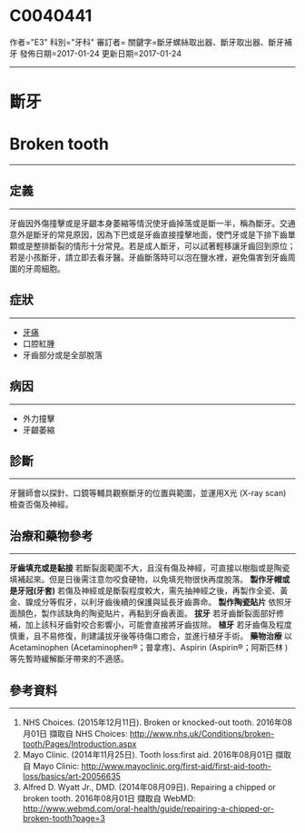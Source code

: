 # C0040441
作者="E3"
科別="牙科"
審訂者=
關鍵字=斷牙螺絲取出器、斷牙取出器、斷牙補牙
發佈日期=2017-01-24
更新日期=2017-01-24

----------
# 斷牙
# Broken tooth
----------
## 定義
----------

牙齒因外傷撞擊或是牙齦本身萎縮等情況使牙齒掉落或是斷一半，稱為斷牙。交通意外是斷牙的常見原因，因為下巴或是牙齒直接撞擊地面，使門牙或是下排下齒單顆或是整排斷裂的情形十分常見。若是成人斷牙，可以試著輕移讓牙齒回到原位；若是小孩斷牙，請立即去看牙醫。牙齒斷落時可以泡在鹽水裡，避免傷害到牙齒周圍的牙周細胞。

## 症狀
----------
- [牙痛](C0040460)
- 口腔紅腫
- 牙齒部分或是全部脫落
## 病因
----------
- 外力撞擊
- 牙齦萎縮
## 診斷
----------

牙醫師會以探針、口鏡等輔具觀察斷牙的位置與範圍，並運用X光 (X-ray scan) 檢查否傷及神經。

## 治療和藥物參考
----------

**牙齒填充或是黏接**
若斷裂面範圍不大，且沒有傷及神經，可直接以樹脂或是陶瓷填補起來。但是日後需注意勿咬食硬物，以免填充物很快再度脫落。
**製作牙帽或是牙冠(牙套)**
若傷及神經或是斷裂程度較大，需先抽神經之後，再製作全瓷、黃金、鎳成分等假牙，以利牙齒後續的保護與延長牙齒壽命。
**製作陶瓷貼片**
依照牙面顏色，製作該缺角的陶瓷貼片，再黏到牙齒表面。
**拔牙**
若牙齒斷裂面部好修補，加上該科牙齒對咬合影響小，可能會直接將牙齒拔除。
**植牙**
若牙齒傷及程度慎重，且不易修復，則建議拔牙後等待傷口癒合，並進行植牙手術。
**藥物治療**
以Acetaminophen (Acetaminophen®；普拿疼)、Aspirin (Aspirin®；阿斯匹林 )等先暫時緩解斷牙帶來的不適感。

## 參考資料
----------
1. NHS Choices. (2015年12月11日). Broken or knocked-out tooth. 2016年08月01日 擷取自 NHS Choices:
  http://www.nhs.uk/Conditions/broken-tooth/Pages/Introduction.aspx
2. Mayo Clinic. (2014年11月25日). Tooth loss:first aid. 2016年08月01日 擷取自 Mayo Clinic:
  http://www.mayoclinic.org/first-aid/first-aid-tooth-loss/basics/art-20056635
3. Alfred D. Wyatt Jr., DMD. (2014年08月09日). Repairing a chipped or broken tooth. 2016年08月01日 擷取自 WebMD: 
  http://www.webmd.com/oral-health/guide/repairing-a-chipped-or-broken-tooth?page=3

